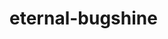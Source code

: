 # eternal-bugshine
[logo]: https://github.com/JackismyShephard/eternal-bugshine/achenium_humile_0189_0_model_layers_layer2_0_num_iters_30_lr_0.1_smooth_coef_0_compresssed.gif "Dreaming bugs"